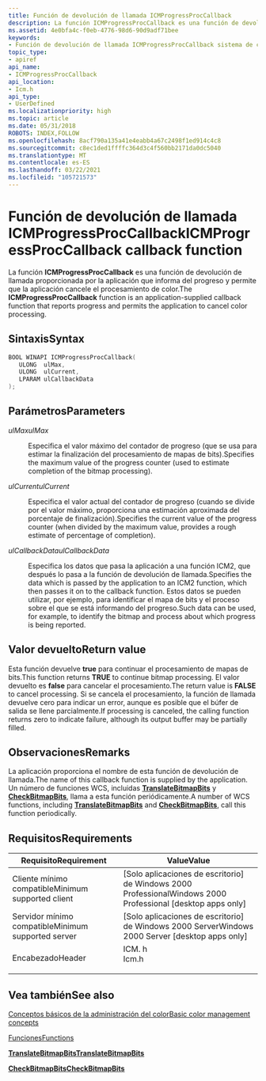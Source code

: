 ```yaml
---
title: Función de devolución de llamada ICMProgressProcCallback
description: La función ICMProgressProcCallback es una función de devolución de llamada proporcionada por la aplicación que informa del progreso y permite que la aplicación cancele el procesamiento de color.
ms.assetid: 4e0bfa4c-f0eb-4776-98d6-90d9adf71bee
keywords:
- Función de devolución de llamada ICMProgressProcCallback sistema de color de Windows
topic_type:
- apiref
api_name:
- ICMProgressProcCallback
api_location:
- Icm.h
api_type:
- UserDefined
ms.localizationpriority: high
ms.topic: article
ms.date: 05/31/2018
ROBOTS: INDEX,FOLLOW
ms.openlocfilehash: 8acf790a135a41e4eabb4a67c2498f1ed914c4c8
ms.sourcegitcommit: c8ec1ded1ffffc364d3c4f560bb2171da0dc5040
ms.translationtype: MT
ms.contentlocale: es-ES
ms.lasthandoff: 03/22/2021
ms.locfileid: "105721573"
---
```

# <a name="icmprogressproccallback-callback-function"></a><span data-ttu-id="b131f-104">Función de devolución de llamada ICMProgressProcCallback</span><span class="sxs-lookup"><span data-stu-id="b131f-104">ICMProgressProcCallback callback function</span></span>

<span data-ttu-id="b131f-105">La función **ICMProgressProcCallback** es una función de devolución de llamada proporcionada por la aplicación que informa del progreso y permite que la aplicación cancele el procesamiento de color.</span><span class="sxs-lookup"><span data-stu-id="b131f-105">The **ICMProgressProcCallback** function is an application-supplied callback function that reports progress and permits the application to cancel color processing.</span></span>

## <a name="syntax"></a><span data-ttu-id="b131f-106">Sintaxis</span><span class="sxs-lookup"><span data-stu-id="b131f-106">Syntax</span></span>


```C++
BOOL WINAPI ICMProgressProcCallback(
   ULONG  ulMax,
   ULONG  ulCurrent,
   LPARAM ulCallbackData
);
```



## <a name="parameters"></a><span data-ttu-id="b131f-107">Parámetros</span><span class="sxs-lookup"><span data-stu-id="b131f-107">Parameters</span></span>

<dl> <dt>

<span data-ttu-id="b131f-108">*ulMax*</span><span class="sxs-lookup"><span data-stu-id="b131f-108">*ulMax*</span></span> 
</dt> <dd>

<span data-ttu-id="b131f-109">Especifica el valor máximo del contador de progreso (que se usa para estimar la finalización del procesamiento de mapas de bits).</span><span class="sxs-lookup"><span data-stu-id="b131f-109">Specifies the maximum value of the progress counter (used to estimate completion of the bitmap processing).</span></span>

</dd> <dt>

<span data-ttu-id="b131f-110">*ulCurrent*</span><span class="sxs-lookup"><span data-stu-id="b131f-110">*ulCurrent*</span></span> 
</dt> <dd>

<span data-ttu-id="b131f-111">Especifica el valor actual del contador de progreso (cuando se divide por el valor máximo, proporciona una estimación aproximada del porcentaje de finalización).</span><span class="sxs-lookup"><span data-stu-id="b131f-111">Specifies the current value of the progress counter (when divided by the maximum value, provides a rough estimate of percentage of completion).</span></span>

</dd> <dt>

<span data-ttu-id="b131f-112">*ulCallbackData*</span><span class="sxs-lookup"><span data-stu-id="b131f-112">*ulCallbackData*</span></span> 
</dt> <dd>

<span data-ttu-id="b131f-113">Especifica los datos que pasa la aplicación a una función ICM2, que después lo pasa a la función de devolución de llamada.</span><span class="sxs-lookup"><span data-stu-id="b131f-113">Specifies the data which is passed by the application to an ICM2 function, which then passes it on to the callback function.</span></span> <span data-ttu-id="b131f-114">Estos datos se pueden utilizar, por ejemplo, para identificar el mapa de bits y el proceso sobre el que se está informando del progreso.</span><span class="sxs-lookup"><span data-stu-id="b131f-114">Such data can be used, for example, to identify the bitmap and process about which progress is being reported.</span></span>

</dd> </dl>

## <a name="return-value"></a><span data-ttu-id="b131f-115">Valor devuelto</span><span class="sxs-lookup"><span data-stu-id="b131f-115">Return value</span></span>

<span data-ttu-id="b131f-116">Esta función devuelve **true** para continuar el procesamiento de mapas de bits.</span><span class="sxs-lookup"><span data-stu-id="b131f-116">This function returns **TRUE** to continue bitmap processing.</span></span> <span data-ttu-id="b131f-117">El valor devuelto es **false** para cancelar el procesamiento.</span><span class="sxs-lookup"><span data-stu-id="b131f-117">The return value is **FALSE** to cancel processing.</span></span> <span data-ttu-id="b131f-118">Si se cancela el procesamiento, la función de llamada devuelve cero para indicar un error, aunque es posible que el búfer de salida se llene parcialmente.</span><span class="sxs-lookup"><span data-stu-id="b131f-118">If processing is canceled, the calling function returns zero to indicate failure, although its output buffer may be partially filled.</span></span>

## <a name="remarks"></a><span data-ttu-id="b131f-119">Observaciones</span><span class="sxs-lookup"><span data-stu-id="b131f-119">Remarks</span></span>

<span data-ttu-id="b131f-120">La aplicación proporciona el nombre de esta función de devolución de llamada.</span><span class="sxs-lookup"><span data-stu-id="b131f-120">The name of this callback function is supplied by the application.</span></span> <span data-ttu-id="b131f-121">Un número de funciones WCS, incluidas [**TranslateBitmapBits**](/windows/win32/api/icm/nf-icm-translatebitmapbits) y [**CheckBitmapBits**](/windows/win32/api/icm/nf-icm-checkbitmapbits), llama a esta función periódicamente.</span><span class="sxs-lookup"><span data-stu-id="b131f-121">A number of WCS functions, including [**TranslateBitmapBits**](/windows/win32/api/icm/nf-icm-translatebitmapbits) and [**CheckBitmapBits**](/windows/win32/api/icm/nf-icm-checkbitmapbits), call this function periodically.</span></span>

## <a name="requirements"></a><span data-ttu-id="b131f-122">Requisitos</span><span class="sxs-lookup"><span data-stu-id="b131f-122">Requirements</span></span>



| <span data-ttu-id="b131f-123">Requisito</span><span class="sxs-lookup"><span data-stu-id="b131f-123">Requirement</span></span> | <span data-ttu-id="b131f-124">Value</span><span class="sxs-lookup"><span data-stu-id="b131f-124">Value</span></span> |
|-------------------------------------|----------------------------------------------------------------------------------|
| <span data-ttu-id="b131f-125">Cliente mínimo compatible</span><span class="sxs-lookup"><span data-stu-id="b131f-125">Minimum supported client</span></span><br/> | <span data-ttu-id="b131f-126">\[Solo aplicaciones de escritorio\] de Windows 2000 Professional</span><span class="sxs-lookup"><span data-stu-id="b131f-126">Windows 2000 Professional \[desktop apps only\]</span></span><br/>                       |
| <span data-ttu-id="b131f-127">Servidor mínimo compatible</span><span class="sxs-lookup"><span data-stu-id="b131f-127">Minimum supported server</span></span><br/> | <span data-ttu-id="b131f-128">\[Solo aplicaciones de escritorio\] de Windows 2000 Server</span><span class="sxs-lookup"><span data-stu-id="b131f-128">Windows 2000 Server \[desktop apps only\]</span></span><br/>                             |
| <span data-ttu-id="b131f-129">Encabezado</span><span class="sxs-lookup"><span data-stu-id="b131f-129">Header</span></span><br/>                   | <dl> <span data-ttu-id="b131f-130"><dt>ICM. h</dt></span><span class="sxs-lookup"><span data-stu-id="b131f-130"><dt>Icm.h</dt></span></span> </dl> |



## <a name="see-also"></a><span data-ttu-id="b131f-131">Vea también</span><span class="sxs-lookup"><span data-stu-id="b131f-131">See also</span></span>

<dl> <dt>

[<span data-ttu-id="b131f-132">Conceptos básicos de la administración del color</span><span class="sxs-lookup"><span data-stu-id="b131f-132">Basic color management concepts</span></span>](basic-color-management-concepts.md)
</dt> <dt>

[<span data-ttu-id="b131f-133">Funciones</span><span class="sxs-lookup"><span data-stu-id="b131f-133">Functions</span></span>](functions.md)
</dt> <dt>

[<span data-ttu-id="b131f-134">**TranslateBitmapBits**</span><span class="sxs-lookup"><span data-stu-id="b131f-134">**TranslateBitmapBits**</span></span>](/windows/win32/api/icm/nf-icm-translatebitmapbits)
</dt> <dt>

[<span data-ttu-id="b131f-135">**CheckBitmapBits**</span><span class="sxs-lookup"><span data-stu-id="b131f-135">**CheckBitmapBits**</span></span>](/windows/win32/api/icm/nf-icm-checkbitmapbits)
</dt> </dl>
